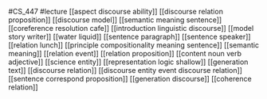 #CS_447
#lecture
[[aspect discourse ability]]
[[discourse relation proposition]]
[[discourse model]]
[[semantic meaning sentence]]
[[coreference resolution cafe]]
[[introduction linguistic discourse]]
[[model story writer]]
[[water liquid]]
[[sentence paragraph]]
[[sentence speaker]]
[[relation lunch]]
[[principle compositionality meaning sentence]]
[[semantic meaning]]
[[relation event]]
[[relation proposition]]
[[content noun verb adjective]]
[[science entity]]
[[representation logic shallow]]
[[generation text]]
[[discourse relation]]
[[discourse entity event discourse relation]]
[[sentence correspond proposition]]
[[generation discourse]]
[[coherence relation]]
